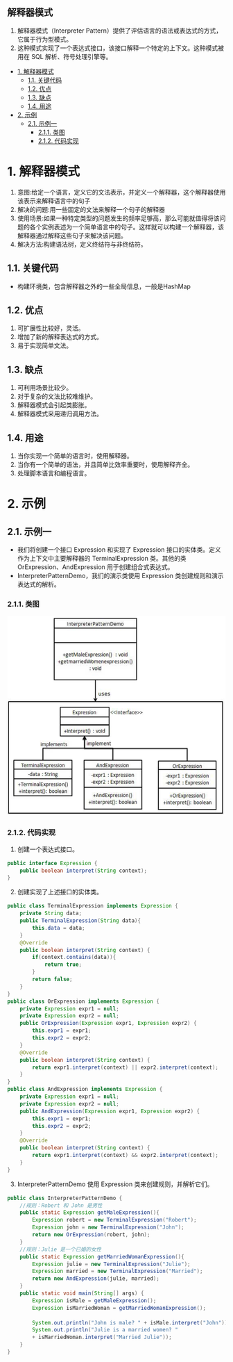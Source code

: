 解释器模式
---
1. 解释器模式（Interpreter Pattern）提供了评估语言的语法或表达式的方式，它属于行为型模式。
2. 这种模式实现了一个表达式接口，该接口解释一个特定的上下文。这种模式被用在 SQL 解析、符号处理引擎等。

<!-- TOC -->

- [1. 解释器模式](#1-解释器模式)
  - [1.1. 关键代码](#11-关键代码)
  - [1.2. 优点](#12-优点)
  - [1.3. 缺点](#13-缺点)
  - [1.4. 用途](#14-用途)
- [2. 示例](#2-示例)
  - [2.1. 示例一](#21-示例一)
    - [2.1.1. 类图](#211-类图)
    - [2.1.2. 代码实现](#212-代码实现)

<!-- /TOC -->

# 1. 解释器模式
1. 意图:给定一个语言，定义它的文法表示，并定义一个解释器，这个解释器使用该表示来解释语言中的句子
2. 解决的问题:用一些固定的文法来解释一个句子的解释器
3. 使用场景:如果一种特定类型的问题发生的频率足够高，那么可能就值得将该问题的各个实例表述为一个简单语言中的句子。这样就可以构建一个解释器，该解释器通过解释这些句子来解决该问题。
4. 解决方法:构建语法树，定义终结符与非终结符。

## 1.1. 关键代码
- 构建环境类，包含解释器之外的一些全局信息，一般是HashMap

## 1.2. 优点
1. 可扩展性比较好，灵活。
2. 增加了新的解释表达式的方式。
3. 易于实现简单文法。

## 1.3. 缺点
1. 可利用场景比较少。
2. 对于复杂的文法比较难维护。
3. 解释器模式会引起类膨胀。
4. 解释器模式采用递归调用方法。

## 1.4. 用途
1. 当你实现一个简单的语言时，使用解释器。
2. 当你有一个简单的语法，并且简单比效率重要时，使用解释齐全。
3. 处理脚本语言和编程语言。

# 2. 示例

## 2.1. 示例一
- 我们将创建一个接口 Expression 和实现了 Expression 接口的实体类。定义作为上下文中主要解释器的 TerminalExpression 类。其他的类 OrExpression、AndExpression 用于创建组合式表达式。
- InterpreterPatternDemo，我们的演示类使用 Expression 类创建规则和演示表达式的解析。

### 2.1.1. 类图
![](img/jsq/1.png)

### 2.1.2. 代码实现
1. 创建一个表达式接口。
```java
public interface Expression {
    public boolean interpret(String context);
}
```
2. 创建实现了上述接口的实体类。
```java
public class TerminalExpression implements Expression {
    private String data;
    public TerminalExpression(String data){
        this.data = data; 
    }
    @Override
    public boolean interpret(String context) {
        if(context.contains(data)){
            return true;
        }
        return false;
    }
}
public class OrExpression implements Expression {
    private Expression expr1 = null;
    private Expression expr2 = null;
    public OrExpression(Expression expr1, Expression expr2) { 
        this.expr1 = expr1;
        this.expr2 = expr2;
    }
    @Override
    public boolean interpret(String context) {      
        return expr1.interpret(context) || expr2.interpret(context);
    }
}
public class AndExpression implements Expression {
    private Expression expr1 = null;
    private Expression expr2 = null;
    public AndExpression(Expression expr1, Expression expr2) { 
        this.expr1 = expr1;
        this.expr2 = expr2;
    }
    @Override
    public boolean interpret(String context) {      
        return expr1.interpret(context) && expr2.interpret(context);
    }
}
```
3. InterpreterPatternDemo 使用 Expression 类来创建规则，并解析它们。
```java
public class InterpreterPatternDemo {
    //规则：Robert 和 John 是男性
    public static Expression getMaleExpression(){
        Expression robert = new TerminalExpression("Robert");
        Expression john = new TerminalExpression("John");
        return new OrExpression(robert, john);    
    }
    //规则：Julie 是一个已婚的女性
    public static Expression getMarriedWomanExpression(){
        Expression julie = new TerminalExpression("Julie");
        Expression married = new TerminalExpression("Married");
        return new AndExpression(julie, married);    
    }
    public static void main(String[] args) {
        Expression isMale = getMaleExpression();
        Expression isMarriedWoman = getMarriedWomanExpression();
    
        System.out.println("John is male? " + isMale.interpret("John"));
        System.out.println("Julie is a married women? " 
        + isMarriedWoman.interpret("Married Julie"));
    }
}
```
